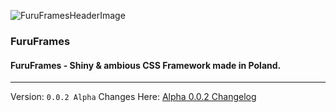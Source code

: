 ![FuruFramesHeaderImage](https://s19.postimg.io/4jicr1uxv/furuframes.png)

### FuruFrames
#### FuruFrames - Shiny &amp; ambious CSS Framework made in Poland.
---

Version: `0.0.2 Alpha`
Changes Here: [Alpha 0.0.2 Changelog](https://github.com/FuruArt/frames/tree/alpha-0.0.2)